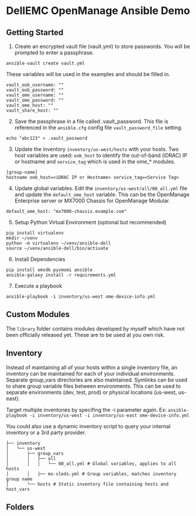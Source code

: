 # DellEMC OpenManage Ansible Demo

## Getting Started
1. Create an encrypted vault file (vault.yml) to store passwords. You will be prompted to enter a passphrase. 
```
ansible-vault create vault.yml
```
These variables will be used in the examples and should be filled in.
```
vault_oob_username: ""
vault_oob_password: ""
vault_ome_username: ""
vault_ome_password: ""
vault_ome_host: ""
vault_share_host: ""
```

2. Save the passphrase in a file called .vault_password. This file is referenced in the `ansible.cfg` config file `vault_password_file` setting.
```
echo "abc123" > .vault_password
```

3. Update the inventory `inventory/us-west/hosts` with your hosts. Two host variables are used: `oob_host` to identify the out-of-band (iDRAC) IP or hostname and `service_tag` which is used in the ome_* modules. 
```
[group-name]
hostname oob_host=<iDRAC IP or Hostname> service_tag=<Service Tag>
```

4. Update global variables. Edit the `inventory/us-west/all/00_all.yml` file and update the `default_ome_host` variable. This can be the OpenManage Enterprise server or MX7000 Chassis for OpenManage Modular.
```
default_ome_host: "mx7000-chassis.example.com"
```

5. Setup Python Virtual Environment (optional but recommended)
```
pip install virtualenv
mkdir ~/venv
python -m virtualenv ~/venv/ansible-dell
source ~/venv/ansible-dell/bin/activate
```

6. Install Dependencies
```
pip install omsdk pyvmomi ansible
ansible-galaxy install -r requirements.yml
```

7. Execute a playbook
```
ansible-playbook -i inventory/us-west ome-device-info.yml
```

## Custom Modules
The `library` folder contains modules developed by myself which have not been officially released yet. These are to be used at you own risk.

## Inventory
Instead of maintaining all of your hosts within a single inventory file, an inventory can be maintained for each of your individual environments. Separate group_vars directories are also maintained. Symlinks can be used to share group variable files between environments. This can be used to separate environments (dev, test, prod) or physical locations (us-west, us-east).

Target multiple inventories by specifing the -i parameter again.
Ex: `ansible-playbook -i inventory/us-west -i inventory/us-east ome-device-info.yml`

You could also use a dynamic inventory script to query your internal inventory or a 3rd party provider. 
```
├── inventory
│   └── us-west
│       ├── group_vars
│       │   ├── all
│       │   │   └── 00_all.yml # Global variables, applies to all hosts
│       │   ├── mx-sleds.yml # Group variables, matches inventory group name
│       └── hosts # Static inventory file containing hosts and host_vars
```

## Folders
```

```